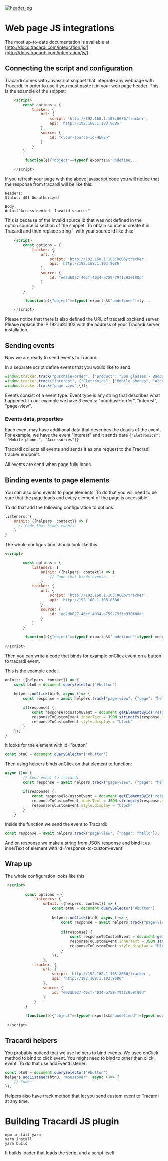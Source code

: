 [![header.jpg](https://raw.githubusercontent.com/atompie/tracardi/tracardi-unomi-master/screenshots/github-splash.png)](https://raw.githubusercontent.com/atompie/tracardi/tracardi-unomi-master/screenshots/github-splash.png)

# Web page JS integrations

The most up-to-date documentation is available at: [http://docs.tracardi.com/integration/js/](http://docs.tracardi.com/integration/js/)

## Connecting the script and configuration

Tracardi comes with Javascript snippet that integrate any webpage with Tracardi. 
In order to use it you must paste it in your web page header. 
This is the example of the snippet:

```html
    <script>
        const options = {
            tracker: {
                url: {
                    script: 'http://192.168.1.103:8686/tracker',
                    api: 'http://192.168.1.103:8686'
                },
                source: {
                    id: "<your-source-id-HERE>"
                }
            }
        }

        !function(e){"object"==typeof exports&&"undefine...

    </script>
```

If you refresh your page with the above javascript code you will notice that the response from tracardi will be like this:

```
Headers:
Status: 401 Unauthorized

Body:
detail"Access denied. Invalid source."
```

This is because of the invalid source id that was not defined in the option.source.id section of the snippet. To obtain source id create it 
in Tracardi and then replace string ‘<your-source-id-HERE>‘ with your source id like this:

```html
    <script>
        const options = {
            tracker: {
                url: {
                    script: 'http://192.168.1.103:8686/tracker',
                    api: 'http://192.168.1.103:8686'
                },
                source: {
                    id: "ee2db027-46cf-4034-a759-79f1c930f80d"
                }
            }
        }

        !function(e){"object"==typeof exports&&"undefined"!=ty...

    </script>
```

Please notice that there is also defined the URL of tracardi backend server. Please replace the IP 192.168.1.103 with the address of your Tracardi server installation.

## Sending events

Now we are ready to send events to Tracardi. 

In a separate script define events that you would like to send.

```javascript
window.tracker.track("purchase-order", {"product": "Sun glasses - Badoo", "price": 13.45})
window.tracker.track("interest", {"Eletronics": ["Mobile phones", "Accessories"]})
window.tracker.track("page-view",{});
```

Events consist of a event type. Event type is any string that describes what happened. 
In our example we have 3 events: "purchase-order", "interest", "page-view".

### Events data, properties

Each event may have additional data that describes the details of the event.
For example, we have the event "interest" and it sends data `{"Eletronics": ["Mobile phones", "Accessories"]}`

Tracardi collects all events and sends it as one request to the Tracradi tracker endpoint.

All events are send when page fully loads. 

## Binding events to page elements

You can also bind events to page elements. To do that you will need to be sure that the page loads and every element of the page is accessible.

To do that add the following configuration to options. 

```javascript
listeners: {
    onInit: ({helpers, context}) => {
      // Code that binds events.
    }
}
```
The whole configuration should look like this.

```html
<script>

        const options = {
            listeners: {
                onInit: ({helpers, context}) => {
                    // Code that binds events.
                },
            tracker: {
                url: {
                    script: 'http://192.168.1.103:8686/tracker',
                    api: 'http://192.168.1.103:8686'
                },
                source: {
                    id: "ee2db027-46cf-4034-a759-79f1c930f80d"
                }
            }
        }

        !function(e){"object"==typeof exports&&"undefined"!=typeof module?module.exports=e():"function"==typeof define&&define.amd?define([],e):("undefined"!=typeo...
    
</script>
```

Then you can write a code that binds for example onClick event on a button to 
tracardi event.

This is the example code:

```javascript
onInit: ({helpers, context}) => {
    const btn0 = document.querySelector('#button')

    helpers.onClick(btn0, async ()=> {
        const response = await helpers.track("page-view", {"page": "hello"});

        if(response) {
            const responseToCustomEvent = document.getElementById('response-to-custom-event');
            responseToCustomEvent.innerText = JSON.stringify(response.data, null, " ");
            responseToCustomEvent.style.display = "block"
        }
    });
}
```
It looks for the element with id="button"

```javascript
const btn0 = document.querySelector('#button')
```

Then using helpers binds onClick on that element to function:

```javascript
async ()=> {
        // Send event to tracardi
        const response = await helpers.track("page-view", {"page": "hello"});

        if(response) {
            const responseToCustomEvent = document.getElementById('response-to-custom-event');
            responseToCustomEvent.innerText = JSON.stringify(response.data, null, " ");
            responseToCustomEvent.style.display = "block"
        }
    }
``` 

Inside the function we send the event to Tracardi:

```javascript
const response = await helpers.track("page-view", {"page": "hello"});
```

And on response we make a string from JSON response and bind it as innerText of 
element with id='response-to-custom-event'

## Wrap up

The whole configuration looks like this:
 
```html
 <script>
 
         const options = {
             listeners: {
                 onInit: ({helpers, context}) => {
                     const btn0 = document.querySelector('#button')
                 
                     helpers.onClick(btn0, async ()=> {
                         const response = await helpers.track("page-view", {"page": "hello"});
                 
                         if(response) {
                             const responseToCustomEvent = document.getElementById('response-to-custom-event');
                             responseToCustomEvent.innerText = JSON.stringify(response.data, null, " ");
                             responseToCustomEvent.style.display = "block"
                         }
                     });
                 },
             tracker: {
                 url: {
                     script: 'http://192.168.1.103:8686/tracker',
                     api: 'http://192.168.1.103:8686'
                 },
                 source: {
                     id: "ee2db027-46cf-4034-a759-79f1c930f80d"
                 }
             }
         }
 
         !function(e){"object"==typeof exports&&"undefined"!=typeof module?module.exports=e():"function"==typeof define&&define.amd?define([],e):("undefined"!=typeo...
     
 </script>
 ```

## Tracardi helpers

You probably noticed that we use helpers to bind events. We used onClick method to bind
to click event. You might need to bind to other than click event. To do that use addEventListener:

```  javascript
const btn0 = document.querySelector('#button')                 
helpers.addListener(btn0, 'mouseover', async ()=> {
    // Code
});
```

Helpers also have track method that let you send custom event to Tracardi at any time. 

# Building Tracardi JS plugin


```
npm install yarn
yarn install
yarn build
```


It builds loader that loads the script and a script itself. 
